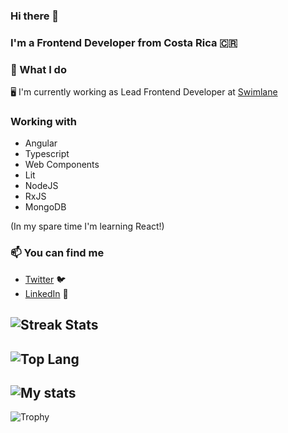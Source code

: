 ### Hi there 👋

### I'm a Frontend Developer from Costa Rica 🇨🇷

### 🔨 What I do

🖥 I'm currently working as Lead Frontend Developer at [Swimlane](https://swimlane.com)

### Working with
- Angular
- Typescript 
- Web Components
- Lit
- NodeJS
- RxJS
- MongoDB

(In my spare time I'm learning React!)

### 📫 You can find me
- [Twitter](https://twitter.com/nel81212) 🐦
- [LinkedIn](https://www.linkedin.com/in/nelson-gutierrez-7649ab63/) 💼

![Streak Stats](https://github-readme-streak-stats.herokuapp.com/?user=nelsonGuti)
-----
![Top Lang](https://github-readme-stats.vercel.app/api/top-langs/?username=nelsonGuti&theme=cobalt)
-----
![My stats](https://github-readme-stats.vercel.app/api?username=nelsonGuti&count_private=true&show_icons=true&theme=cobalt)
-----
![Trophy](https://github-profile-trophy.vercel.app/?username=nelsonGuti)
